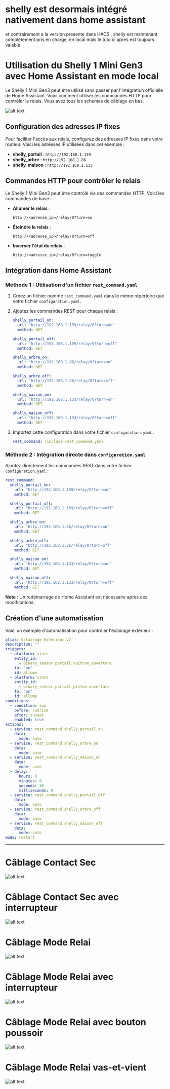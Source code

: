 # shelly est desormais intégré nativement dans home assistant
et contrairement a la version presente dans HACS , shelly est maintenant complètement pris en charge, en local
mais le tuto ci apres est toujours valable 
 
# Utilisation du Shelly 1 Mini Gen3 avec Home Assistant en mode local

Le Shelly 1 Mini Gen3 peut être utilisé sans passer par l'intégration officielle de Home Assistant.
Voici comment utiliser les commandes HTTP pour contrôler le relais.
Vous avez tous les schemas de câblage en bas.

![alt text](images/shelly_1_mini_gen3.jpg?raw=true)


## Configuration des adresses IP fixes

Pour faciliter l'accès aux relais, configurez des adresses IP fixes dans votre routeur. Voici les adresses IP utilisées dans cet exemple :

- **shelly_portail** : `http://192.168.1.159`
- **shelly_arbre** : `http://192.168.1.86`
- **shelly_maison** : `http://192.168.1.133`

## Commandes HTTP pour contrôler le relais

Le Shelly 1 Mini Gen3 peut être contrôlé via des commandes HTTP. Voici les commandes de base :

- **Allumer le relais** :
  ```
  http://<adresse_ip>/relay/0?turn=on
  ```

- **Éteindre le relais** :
  ```
  http://<adresse_ip>/relay/0?turn=off
  ```

- **Inverser l'état du relais** :
  ```
  http://<adresse_ip>/relay/0?turn=toggle
  ```

## Intégration dans Home Assistant

### Méthode 1 : Utilisation d'un fichier `rest_command.yaml`

1. Créez un fichier nommé `rest_command.yaml` dans le même répertoire que votre fichier `configuration.yaml`.

2. Ajoutez les commandes REST pour chaque relais :

    ```yaml
    shelly_portail_on:
      url: "http://192.168.1.159/relay/0?turn=on"
      method: GET

    shelly_portail_off:
      url: "http://192.168.1.159/relay/0?turn=off"
      method: GET

    shelly_arbre_on:
      url: "http://192.168.1.86/relay/0?turn=on"
      method: GET

    shelly_arbre_off:
      url: "http://192.168.1.86/relay/0?turn=off"
      method: GET

    shelly_maison_on:
      url: "http://192.168.1.133/relay/0?turn=on"
      method: GET

    shelly_maison_off:
      url: "http://192.168.1.133/relay/0?turn=off"
      method: GET
    ```

3. Importez cette configuration dans votre fichier `configuration.yaml` :

    ```yaml
    rest_command: !include rest_command.yaml
    ```

### Méthode 2 : Intégration directe dans `configuration.yaml`

Ajoutez directement les commandes REST dans votre fichier `configuration.yaml` :

```yaml
rest_command:
  shelly_portail_on:
    url: "http://192.168.1.159/relay/0?turn=on"
    method: GET

  shelly_portail_off:
    url: "http://192.168.1.159/relay/0?turn=off"
    method: GET

  shelly_arbre_on:
    url: "http://192.168.1.86/relay/0?turn=on"
    method: GET

  shelly_arbre_off:
    url: "http://192.168.1.86/relay/0?turn=off"
    method: GET

  shelly_maison_on:
    url: "http://192.168.1.133/relay/0?turn=on"
    method: GET

  shelly_maison_off:
    url: "http://192.168.1.133/relay/0?turn=off"
    method: GET
```

**Note :** Un redémarrage de Home Assistant est nécessaire après ces modifications.

## Création d'une automatisation

Voici un exemple d'automatisation pour contrôler l'éclairage extérieur :

```yaml
alias: Eclairage Extérieur V2
description: ""
triggers:
  - platform: state
    entity_id:
      - binary_sensor.portail_voiture_ouverture
    to: "on"
    id: allume
  - platform: state
    entity_id:
      - binary_sensor.portail_pieton_ouverture
    to: "on"
    id: allume
conditions:
  - condition: sun
    before: sunrise
    after: sunset
    enabled: true
actions:
  - service: rest_command.shelly_portail_on
    data:
      mode: auto
  - service: rest_command.shelly_arbre_on
    data:
      mode: auto
  - service: rest_command.shelly_maison_on
    data:
      mode: auto
  - delay:
      hours: 0
      minutes: 0
      seconds: 30
      milliseconds: 0
  - service: rest_command.shelly_portail_off
    data:
      mode: auto
  - service: rest_command.shelly_arbre_off
    data:
      mode: auto
  - service: rest_command.shelly_maison_off
    data:
      mode: auto
mode: restart
```

---

# Câblage Contact Sec
![alt text](images/calblage_contact_sec.jpg?raw=true)


# Câblage Contact Sec avec interrupteur
![alt text](images/calblage_contact_sec_avec_inter.jpg?raw=true)


# Câblage Mode Relai
![alt text](images/mode_relai.jpg?raw=true)


# Câblage Mode Relai avec interrupteur
![alt text](images/mode_relai_avec_inter.jpg?raw=true)


# Câblage Mode Relai avec bouton poussoir
![alt text](images/mode_relai_bouton_poussoir.jpg?raw=true)


# Câblage Mode Relai vas-et-vient
![alt text](images/mode_relai_vas_et_vient.jpg?raw=true)











